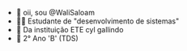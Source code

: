 - 👋 oii, sou @WaliSaloam
- 👨‍🎓 Estudante de "desenvolvimento de sistemas"
- 🏫 Da instituição ETE cyl gallindo
- 🎒 2° Ano 'B' (TDS)
<!---
WaliSaloam/WaliSaloam is a ✨ special ✨ repository because its `README.md` (this file) appears on your GitHub profile.
You can click the Preview link to take a look at your changes.
--->
